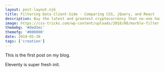 ```yaml
---
layout: post-layout.njk
title: Filtering Data Client-Side - Comparing CSS, jQuery, and React
description: Buy the latest and greatest cryptocurrency that no-one has heard of.
image: https://css-tricks.com/wp-content/uploads/2018/08/marble-filter.png
themebg: '#ded3ec'
themefg: '#000000'
date: 2019-05-30
tags: ['creation']
---
```

<!-- Excerpt Start -->
This is the first post on my blog.
<!-- Excerpt End -->
 
Eleventy is super fresh init.